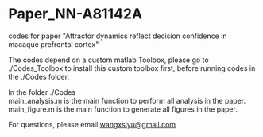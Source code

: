 # Paper_NN-A81142A
codes for paper "Attractor dynamics reflect decision confidence in macaque prefrontal cortex"

The codes depend on a custom matlab Toolbox, please go to ./Codes_Toolbox to install this custom toolbox first, before running codes in the ./Codes folder.

In the folder ./Codes <br>
main_analysis.m is the main function to perform all analysis in the paper. <br>
main_figure.m is the main function to generate all figures in the paper. <br>

For questions, please email wangxsiyu@gmail.com
